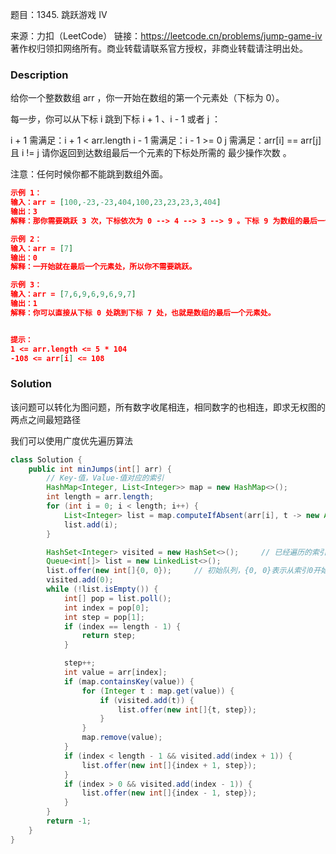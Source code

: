 题目：1345. 跳跃游戏 IV

来源：力扣（LeetCode）
链接：https://leetcode.cn/problems/jump-game-iv
著作权归领扣网络所有。商业转载请联系官方授权，非商业转载请注明出处。

### Description

给你一个整数数组 arr ，你一开始在数组的第一个元素处（下标为 0）。

每一步，你可以从下标 i 跳到下标 i + 1 、i - 1 或者 j ：

i + 1 需满足：i + 1 < arr.length
i - 1 需满足：i - 1 >= 0
j 需满足：arr[i] == arr[j] 且 i != j
请你返回到达数组最后一个元素的下标处所需的 最少操作次数 。

注意：任何时候你都不能跳到数组外面。

```json
示例 1：
输入：arr = [100,-23,-23,404,100,23,23,23,3,404]
输出：3
解释：那你需要跳跃 3 次，下标依次为 0 --> 4 --> 3 --> 9 。下标 9 为数组的最后一个元素的下标。

示例 2：
输入：arr = [7]
输出：0
解释：一开始就在最后一个元素处，所以你不需要跳跃。

示例 3：
输入：arr = [7,6,9,6,9,6,9,7]
输出：1
解释：你可以直接从下标 0 处跳到下标 7 处，也就是数组的最后一个元素处。


提示：
1 <= arr.length <= 5 * 104
-108 <= arr[i] <= 108
```

### Solution

该问题可以转化为图问题，所有数字收尾相连，相同数字的也相连，即求无权图的两点之间最短路径

我们可以使用广度优先遍历算法

```java
class Solution {
    public int minJumps(int[] arr) {
        // Key-值，Value-值对应的索引
        HashMap<Integer, List<Integer>> map = new HashMap<>();
        int length = arr.length;
        for (int i = 0; i < length; i++) {
            List<Integer> list = map.computeIfAbsent(arr[i], t -> new ArrayList<>());
            list.add(i);
        }

        HashSet<Integer> visited = new HashSet<>();     // 已经遍历的索引
        Queue<int[]> list = new LinkedList<>();
        list.offer(new int[]{0, 0});     // 初始队列，{0, 0}表示从索引0开始，初始步数为0
        visited.add(0);
        while (!list.isEmpty()) {
            int[] pop = list.poll();
            int index = pop[0];
            int step = pop[1];
            if (index == length - 1) {
                return step;
            }

            step++;
            int value = arr[index];
            if (map.containsKey(value)) {
                for (Integer t : map.get(value)) {
                    if (visited.add(t)) {
                        list.offer(new int[]{t, step});
                    }
                }
                map.remove(value);
            }
            if (index < length - 1 && visited.add(index + 1)) {
                list.offer(new int[]{index + 1, step});
            }
            if (index > 0 && visited.add(index - 1)) {
                list.offer(new int[]{index - 1, step});
            }
        }
        return -1;
    }
}
```

